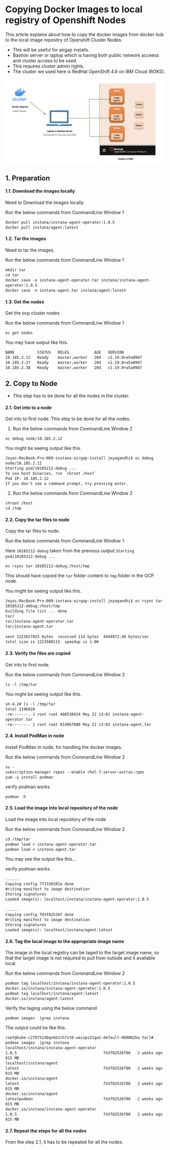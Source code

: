 # Copying Docker Images to local registry of Openshift Nodes

This article explains about how to copy the docker images from docker hub to the local image repositry of Openshift Cluster Nodes.

- This will be useful for airgap installs. 
- Bastion server or laptop which is having both public network acceess and cluster access to be used.
- This requires cluster admin rights.
- The cluster we used here is RedHat OpenShift 4.6 on IBM Cloud (ROKS).

<img src="images/image1.png">

## 1. Preparation

#### 1.1. Download the images locally

Need to Download the images locally.

Run the below commands from CommandLine Window 1

```
docker pull instana/instana-agent-operator:1.0.5
docker pull instana/agent:latest
```

#### 1.2. Tar the images

Need to tar the images.

Run the below commands from CommandLine Window 1

```
mkdir tar
cd tar
docker save -o instana-agent-operator.tar instana/instana-agent-operator:1.0.5
docker save -o instana-agent.tar instana/agent:latest
```

#### 1.3. Get the nodes

Get the ocp cluster nodes

Run the below commands from CommandLine Window 1

```
oc get nodes
```

You may have output like this.

```
NAME          STATUS   ROLES           AGE   VERSION
10.185.2.12   Ready    master,worker   20d   v1.19.0+a5a0987
10.185.2.27   Ready    master,worker   20d   v1.19.0+a5a0987
10.185.2.38   Ready    master,worker   20d   v1.19.0+a5a0987
```

## 2. Copy to Node

* This step has to be done for all the nodes in the cluster.

#### 2.1. Get into to a node

Get into to first node. This step to be done for all the nodes.

1. Run the below commands from CommandLine Window 2

```
oc debug node/10.185.2.12
```

You might be seeing output like this.
```
Jeyas-MacBook-Pro:009-instana-airgap-install jeyagandhi$ oc debug node/10.185.2.12
Starting pod/10185212-debug ...
To use host binaries, run `chroot /host`
Pod IP: 10.185.2.12
If you don't see a command prompt, try pressing enter.
```

2. Run the below commands from CommandLine Window 2

```
chroot /host
cd /tmp
```

#### 2.2. Copy the tar files to node

Copy the tar files to node.

Run the below commands from CommandLine Window 1

Here `10185212-debug` taken from the previous output `Starting pod/10185212-debug ...`

```
oc rsync tar 10185212-debug:/host/tmp
```

This should have copied the `tar` folder content to `tmp` folder in the OCP node.

You might be seeing output like this.
```
Jeyas-MacBook-Pro:009-instana-airgap-install jeyagandhi$ oc rsync tar 10185212-debug:/host/tmp
building file list ... done
tar/
tar/instana-agent-operator.tar
tar/instana-agent.tar

sent 1223657825 bytes  received 114 bytes  4944072.48 bytes/sec
total size is 1223508115  speedup is 1.00
```

#### 2.3. Verify the files are copied

Get into to first node.

Run the below commands from CommandLine Window 2

```
ls -l /tmp/tar
```

You might be seeing output like this.
```
sh-4.2# ls -l /tmp/tar
total 1196020
-rw-------. 1 root root 408538624 May 22 13:01 instana-agent-operator.tar
-rw-------. 1 root root 814967808 May 22 13:02 instana-agent.tar
```

#### 2.4. Install PodMan in node

Install PodMan in node, for handling the docker images.

Run the below commands from CommandLine Window 2

```
su -
subscription-manager repos --enable rhel-7-server-extras-rpms
yum -y install podman
```

verify podman works
```
podman -h
```

#### 2.5. Load the image into local repository of the node

Load the image into local repository of the node

Run the below commands from CommandLine Window 2

```
cd /tmp/tar
podman load < instana-agent-operator.tar
podman load < instana-agent.tar
```

You may see the output like this...

verify podman works
```
......
Copying config 771330101a done
Writing manifest to image destination
Storing signatures
Loaded image(s): localhost/instana/instana-agent-operator:1.0.5

......
Copying config f43f02526f done
Writing manifest to image destination
Storing signatures
Loaded image(s): localhost/instana/agent:latest
```

#### 2.6. Tag the local image to the appropriate image name

The image in the local registry can be taged to the target image name, so that the target image is not required to pull from outside and it available local. 

Run the below commands from CommandLine Window 2

```
podman tag localhost/instana/instana-agent-operator:1.0.5 docker.io/instana/instana-agent-operator:1.0.5
podman tag localhost/instana/agent:latest docker.io/instana/agent:latest
```

Verify the taging using the below command 
```
podman images  |grep instana
```

The output could be like this.

```
root@kube-c279752d0qnkb1th7st0-waiops31ga2-default-000002ba tar]# podman images  |grep instana
localhost/instana/instana-agent-operator                                                        1.0.5                                      f43f02526f06   2 weeks ago     815 MB
localhost/instana/agent                                                                         latest                                     f43f02526f06   2 weeks ago     815 MB
docker.io/instana/agent                                                                         latest                                     f43f02526f06   2 weeks ago     815 MB
docker.io/instana/agent                                                                         latestpodman                               f43f02526f06   2 weeks ago     815 MB
docker.io/instana/instana-agent-operator                                                        1.0.5                                      f43f02526f06   2 weeks ago     815 MB

```


#### 2.7. Repeat the steps for all the nodes

From the step 2.1, it has to be repeated for all the nodes.

